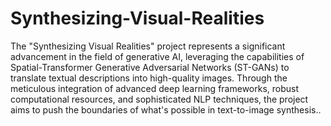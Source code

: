# Synthesizing-Visual-Realities

The "Synthesizing Visual Realities" project represents a significant advancement in the field of generative AI, leveraging the capabilities of Spatial-Transformer Generative Adversarial Networks (ST-GANs) to translate textual descriptions into high-quality images. Through the meticulous integration of advanced deep learning frameworks, robust computational resources, and sophisticated NLP techniques, the project aims to push the boundaries of what's possible in text-to-image synthesis..
